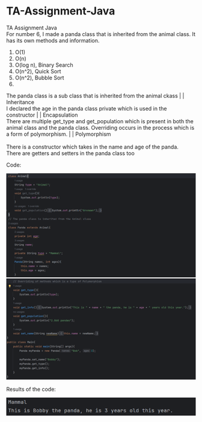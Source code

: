 # TA-Assignment-Java
TA Assignment Java<br>
For number 6, I made a panda class that is inherited from the animal class. It has its own methods and information.

1. O(1)
2. O(n)
3. O(log n), Binary Search
4. O(n^2), Quick Sort
5. O(n^2), Bubble Sort
6. 
  The panda class is a sub class that is inherited from the animal ckass | | Inheritance <br>
  I declared the age in the panda class private which is used in the constructor | | Encapsulation <br>
  There are multiple get_type and get_population which is present in both the animal class and the panda class. Overriding occurs in the process which is a form of polymorphism. | | Polymorphism <br>  
  There is a constructor which takes in the name and age of the panda.  
  There are getters and setters in the panda class too <br>

  Code:

  <img src="code1.png">

  <img src="code2.png">

  
  Results of the code: <br>

  
<img src="result.png">
